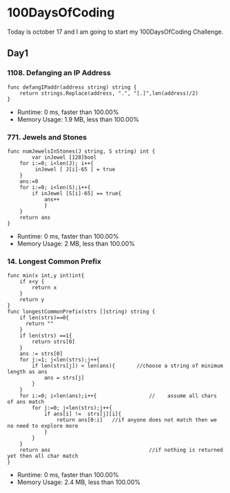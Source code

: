 # 100DaysOfCoding

Today is october 17 and I am going to start my 100DaysOfCoding Challenge.


## Day1
### 1108. Defanging an IP Address


```
func defangIPaddr(address string) string {
    return strings.Replace(address, ".", "[.]",len(address)/2)
}
```
* Runtime: 0 ms, faster than 100.00% 
* Memory Usage: 1.9 MB, less than 100.00%

### 771. Jewels and Stones


```
func numJewelsInStones(J string, S string) int {
        var inJewel [128]bool
	for i:=0; i<len(J); i++{
	     inJewel [ J[i]-65 ] = true
	}
	ans:=0
	for i:=0; i<len(S);i++{
		if inJewel [S[i]-65] == true{
			ans++ 
	        }
	}
	return ans
}
```
* Runtime: 0 ms, faster than 100.00%
* Memory Usage:  2 MB, less than 100.00%
### 14. Longest Common Prefix


```
func min(x int,y int)int{
	if x<y {
		return x
	}
	return y
}
func longestCommonPrefix(strs []string) string {
	if len(strs)==0{
	  return ""
	}
	if len(strs) ==1{
		return strs[0]
	}
	ans := strs[0]        
	for j:=1; j<len(strs);j++{
		if len(strs[j]) < len(ans){       //choose a string of minimum length as ans
			ans = strs[j]
		}
	}        
	for i:=0; i<len(ans);i++{                 //	assume all chars of ans match
		for j:=0; j<len(strs);j++{
			if ans[i] !=  strs[j][i]{
				return ans[0:i]   //if anyone does not match then we no need to explore more
			}
		}
	}
	return ans                                //if nothing is returned yet then all char match
}
```
* Runtime: 0 ms, faster than 100.00% 
* Memory Usage:  2.4 MB, less than 100.00%

